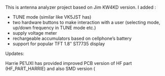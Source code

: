 This is antenna analyzer project based on Jim KW4KD version. I added :
- TUNE mode (similar like VK5JST has)
- two hardware buttons to make interaction with a user (selecting mode, up/down frequency in TUNE mode etc.)
- supply voltage meter
- rechargeable accumulators based on cellphone’s battery
- support for popular TFT 1.8″ ST7735 display

Updates:

Harrie PE1JXI has provided improved PCB version of HF part (HF_PART_HARRIE)
and also SMD version (
